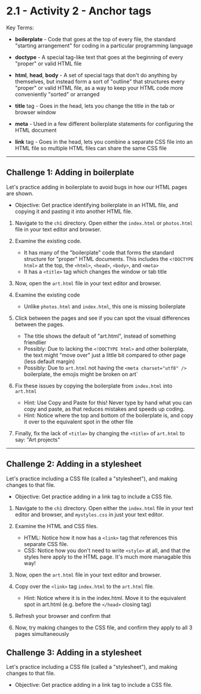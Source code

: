 # 2.1 - Activity 2 - Anchor tags

Key Terms:

- **boilerplate** - Code that goes at the top of every file, the standard
  "starting arrangement" for coding in a particular programming language

- **doctype** - A special tag-like text that goes at the beginning of every
  "proper" or valid HTML file

- **html**, **head**, **body** - A set of special tags
  that don't do anything by themselves, but instead form a sort of "outline"
  that structures every "proper" or valid HTML file, as a way to keep your HTML
  code more conveniently "sorted" or arranged

- **title** tag - Goes in the head, lets you change the title in the tab or
  browser window

- **meta** - Used in a few different boilerplate statements for configuring the
  HTML document

- **link** tag - Goes in the head, lets you combine a separate CSS file into an
  HTML file so multiple HTML files can share the same CSS file



----------------------------------



Challenge 1: Adding in boilerplate
----------------------------------

Let's practice adding in boilerplate to avoid bugs in how our HTML pages are shown.

* Objective: Get practice identifying boilerplate in an HTML file, and copying
  it and pasting it into another HTML file.

1. Navigate to the `ch1` directory. Open either the `index.html` or `photos.html`
file in your text editor and browser.

2. Examine the existing code.
    - It has many of the "boilerplate" code that forms the standard structure
      for "proper" HTML documents. This includes the `<!DOCTYPE html>` at the
      top, the `<html>`, `<head>`, `<body>`, and `<meta>`
    - It has a `<title>` tag which changes the window or tab title

3. Now, open the `art.html` file in your text editor and browser.

4. Examine the existing code
    - Unlike `photos.html` and `index.html`, this one is missing boilerplate

5. Click between the pages and see if you can spot the visual differences
between the pages.
    - The title shows the default of "art.html", instead of something
      friendlier
    - Possibly: Due to lacking the `<!DOCTYPE html>` and other boilerplate, the
      text might "move over" just a little bit compared to other page (less
      default margin)
    - Possibly: Due to `art.html` not having the `<meta charset="utf8" />`
      boilerplate, the emojis might be broken on  art`

6. Fix these issues by copying the boilerplate from `index.html` into
`art.html`
    - Hint: Use Copy and Paste for this! Never type by hand what you can copy
      and paste, as that reduces mistakes and speeds up coding.
    - Hint: Notice where the top and bottom of the boilerplate is, and copy it
      over to the equivalent spot in the other file

7. Finally, fix the lack of `<title>` by changing the `<title>` of `art.html`
to say: "Art projects"



----------------------------------



Challenge 2: Adding in a stylesheet
----------------------------------

Let's practice including a CSS file (called a "stylesheet"), and making changes
to that file.

* Objective: Get practice adding in a link tag to include a CSS file.

1. Navigate to the `ch1` directory. Open either the `index.html` file in your
text editor and browser, and `mystyles.css` in just your text editor.

2. Examine the HTML and CSS files.
    - HTML: Notice how it now has a `<link>` tag that references this separate
      CSS file.
    - CSS: Notice how you don't need to write `<style>` at all, and that the
      styles here apply to the HTML page. It's much more managable this way!

3. Now, open the `art.html` file in your text editor and browser.

4. Copy over the `<link>` tag `index.html` to the `art.html` file.
    - Hint: Notice where it is in the index.html. Move it to the equivalent
      spot in art.html (e.g. before the `</head>` closing tag)

5. Refresh your browser and confirm that

6. Now, try making changes to the CSS file, and confirm they apply to all 3
pages simultaneously




Challenge 3: Adding in a stylesheet
----------------------------------

Let's practice including a CSS file (called a "stylesheet"), and making changes
to that file.

* Objective: Get practice adding in a link tag to include a CSS file.

